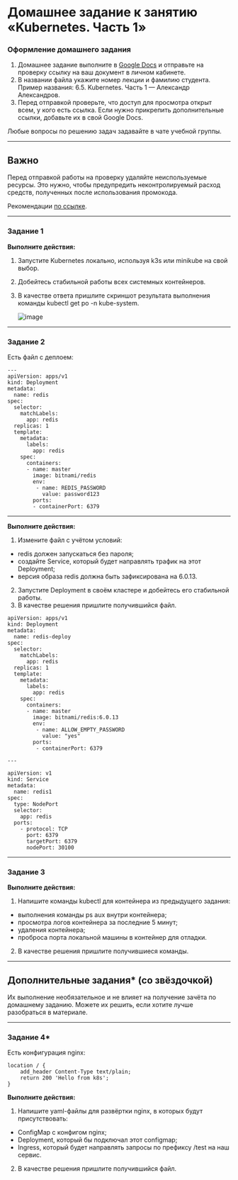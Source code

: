 # Домашнее задание к занятию «Kubernetes. Часть 1»

### Оформление домашнего задания

1. Домашнее задание выполните в [Google Docs](https://docs.google.com/) и отправьте на проверку ссылку на ваш документ в личном кабинете.  
1. В названии файла укажите номер лекции и фамилию студента. Пример названия: 6.5. Kubernetes. Часть 1 — Александр Александров.
1. Перед отправкой проверьте, что доступ для просмотра открыт всем, у кого есть ссылка. Если нужно прикрепить дополнительные ссылки, добавьте их в свой Google Docs.

Любые вопросы по решению задач задавайте в чате учебной группы.

------ 

## Важно

Перед отправкой работы на проверку удаляйте неиспользуемые ресурсы. Это нужно, чтобы предупредить неконтролируемый расход средств, полученных после использования промокода.

Рекомендации [по ссылке](https://github.com/netology-code/sdvps-homeworks/tree/main/recommend).

---

### Задание 1

**Выполните действия:**

1. Запустите Kubernetes локально, используя k3s или minikube на свой выбор.
1. Добейтесь стабильной работы всех системных контейнеров.
2. В качестве ответа пришлите скриншот результата выполнения команды kubectl get po -n kube-system.

   ![image](https://github.com/duha2060/sdvps-homeworks/assets/80347708/95982659-04d0-4cd5-aeaa-a3e47ae3288c)


------
### Задание 2


Есть файл с деплоем:

```
---
apiVersion: apps/v1
kind: Deployment
metadata:
  name: redis
spec:
  selector:
    matchLabels:
      app: redis
  replicas: 1
  template:
    metadata:
      labels:
        app: redis
    spec:
      containers:
      - name: master
        image: bitnami/redis
        env:
         - name: REDIS_PASSWORD
           value: password123
        ports:
        - containerPort: 6379
```

------
**Выполните действия:**

1. Измените файл с учётом условий:

 * redis должен запускаться без пароля;
 * создайте Service, который будет направлять трафик на этот Deployment;
 * версия образа redis должна быть зафиксирована на 6.0.13.

2. Запустите Deployment в своём кластере и добейтесь его стабильной работы.
3. В качестве решения пришлите получившийся файл.
```
apiVersion: apps/v1
kind: Deployment
metadata:
  name: redis-deploy
spec:
  selector:
    matchLabels:
      app: redis
  replicas: 1
  template:
    metadata:
      labels:
        app: redis
    spec:
      containers:
      - name: master
        image: bitnami/redis:6.0.13
        env:
         - name: ALLOW_EMPTY_PASSWORD
           value: "yes"
        ports:
         - containerPort: 6379

---

apiVersion: v1
kind: Service
metadata:
  name: redis1
spec:
  type: NodePort
  selector:
    app: redis
  ports:
    - protocol: TCP
      port: 6379
      targetPort: 6379
      nodePort: 30100
```

------
### Задание 3

**Выполните действия:**

1. Напишите команды kubectl для контейнера из предыдущего задания:

 - выполнения команды ps aux внутри контейнера;
 - просмотра логов контейнера за последние 5 минут;
 - удаления контейнера;
 - проброса порта локальной машины в контейнер для отладки.

2. В качестве решения пришлите получившиеся команды.

------
## Дополнительные задания* (со звёздочкой)

Их выполнение необязательное и не влияет на получение зачёта по домашнему заданию. Можете их решить, если хотите лучше разобраться в материале.

---

### Задание 4*

Есть конфигурация nginx:

```
location / {
    add_header Content-Type text/plain;
    return 200 'Hello from k8s';
}
```

**Выполните действия:**

1. Напишите yaml-файлы для развёртки nginx, в которых будут присутствовать:

 - ConfigMap с конфигом nginx;
 - Deployment, который бы подключал этот configmap;
 - Ingress, который будет направлять запросы по префиксу /test на наш сервис.

2. В качестве решения пришлите получившийся файл.

